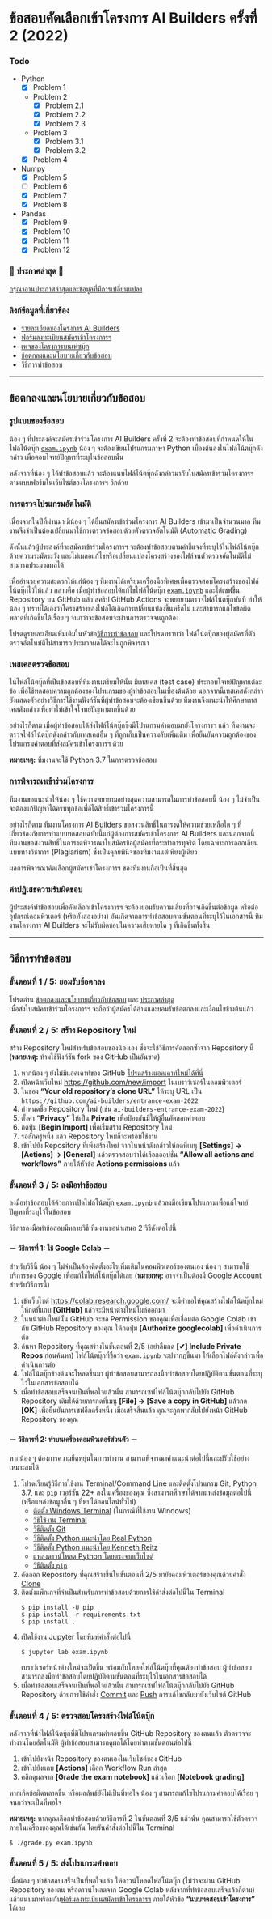 # ข้อสอบคัดเลือกเข้าโครงการ AI Builders ครั้งที่ 2 (2022)

### Todo

- Python
   - [x] Problem 1
   - Problem 2
      - [x] Problem 2.1
      - [x] Problem 2.2
      - [x] Problem 2.3
   - Problem 3
      - [x] Problem 3.1
      - [x] Problem 3.2
   - [x] Problem 4
- Numpy
   - [x] Problem 5
   - [ ] Problem 6
   - [x] Problem 7
   - [x] Problem 8
- Pandas
   - [x] Problem 9
   - [x] Problem 10
   - [x] Problem 11
   - [x] Problem 12

### 📢 ประกาศล่าสุด 📢

[กรุณาอ่านประกาศล่าสุดและข้อมูลที่มีการเปลี่ยนแปลง](https://github.com/ai-builders/entrance-exam-2022/releases)

### ลิงก์ข้อมูลที่เกี่ยวข้อง

- [รายละเอียดของโครงการ AI Builders](https://ai-builders.github.io)
- [ฟอร์มลงทะเบียนสมัครเข้าโครงการฯ](https://ai-builders.github.io/register/)
- [เพจของโครงการบนเฟซบุ๊ก](https://www.facebook.com/aibuildersx)
- [ข้อตกลงและนโยบายเกี่ยวกับข้อสอบ](#ข้อตกลงและนโยบายเกี่ยวกับข้อสอบ)
- [วิธีการทำข้อสอบ](#วิธีการทำข้อสอบ)

---

## ข้อตกลงและนโยบายเกี่ยวกับข้อสอบ

### รูปแบบของข้อสอบ

น้อง ๆ ที่ประสงค์จะสมัครเข้าร่วมโครงการ AI Builders ครั้งที่ 2
จะต้องทำข้อสอบที่กำหนดให้ในไฟล์โน้ดบุ๊ก [`exam.ipynb`](exam.ipynb)
น้อง ๆ จะต้องเขียนโปรแกรมภาษา Python เบื้องต้นลงในไฟล์โน้ตบุ๊กดังกล่าว
เพื่อตอบโจทย์ปัญหาที่ระบุในข้อสอบนั้น

หลังจากที่น้อง ๆ ได้ทำข้อสอบแล้ว จะต้องแนบไฟล์โน้ตบุ๊กดังกล่าวมากับใบสมัครเข้าร่วมโครงการฯ
ตามแบบฟอร์มในเว็บไซต์ของโครงการฯ อีกด้วย

### การตรวจโปรแกรมอัตโนมัติ

เนื่องจากในปีที่ผ่านมา มีน้อง ๆ ได้ยื่นสมัครเข้าร่วมโครงการ AI Builders เข้ามาเป็นจำนวนมาก
ทีมงานจึงจำเป็นต้องเปลี่ยนมาใช้การตรวจข้อสอบด้วยตัวตรวจอัตโนมัติ (Automatic Grading)

ดังนั้นแล้วผู้ประสงค์ที่จะสมัครเข้าร่วมโครงการฯ จะต้องทำข้อสอบตามคำชี้แจงที่ระบุไว้ในไฟล์โน้ตบุ๊กด้วยความระมัดระวัง
และไม่เผลอแก้ไขหรือเปลี่ยนแปลงโครงสร้างของไฟล์จนตัวตรวจอัตโนมัติไม่สามารถประมวลผลได้

เพื่ออำนวยความสะดวกให้แก่น้อง ๆ ทีมงานได้เตรียมเครื่องมือพิเศษเพื่อตรวจสอบโครงสร้างของไฟล์โน้ตบุ๊กไว้ให้แล้ว
กล่าวคือ เมื่อผู้ทำข้อสอบได้แก้ไขไฟล์โน้ตบุ๊ก [`exam.ipynb`](exam.ipynb) และได้เซฟขึ้น Repository บน GitHub แล้ว
สคริป GitHub Actions จะพยายามตรวจไฟล์โน้ตบุ๊กทันที
ทำให้น้อง ๆ ทราบได้เองว่าโครงสร้างของไฟล์ได้เกิดการเปลี่ยนแปลงขึ้นหรือไม่
และสามารถแก้ไขข้อผิดพลาดที่เกิดขึ้นได้เรื่อย ๆ จนกว่าจะข้อสอบจะผ่านการตรวจจนถูกต้อง

โปรดดูรายละเอียดเพิ่มเติมในหัวข้อ[วิธีการทำข้อสอบ](#วิธีการทำข้อสอบ)
และโปรดทราบว่า ไฟล์โน้ตบุ๊กของผู้สมัครที่ตัวตรวจอัตโนมัติไม่สามารถประมวลผลได้จะไม่ถูกพิจารณา

### เทสเคสตรวจข้อสอบ

ในไฟล์โน้ตบุ๊กที่เป็นข้อสอบที่ทีมงานเตรียมให้นั้น มีเทสเคส (test case) ประกอบโจทย์ปัญหาแต่ละข้อ
เพื่อใช้ทดสอบความถูกต้องของโปรแกรมของผู้ทำข้อสอบในเบื้องต้นด้วย
นอกจากนี้เทสเคสดังกล่าวยังแสดงตัวอย่างวิธีการใช้งานฟังก์ชันที่ผู้ทำข้อสอบจะต้องเขียนขึ้นด้วย
ทีมงานจึงแนะนำให้ศึกษาเทสเคสดังกล่าวเพื่อทำให้เข้าใจโจทย์ปัญหามากขึ้นด้วย

อย่างไรก็ตาม เมื่อผู้ทำข้อสอบได้ส่งไฟล์โน้ตบุ๊กซึ่งมีโปรแกรมคำตอบมายังโครงการฯ แล้ว
ทีมงานจะตรวจไฟล์โน้ตบุ๊กดังกล่าวกับเทสเคสอื่น ๆ ที่ถูกเก็บเป็นความลับเพิ่มเติม
เพื่อยืนยันความถูกต้องของโปรแกรมคำตอบที่ส่งสมัครเข้าโครงการฯ ด้วย

**หมายเหตุ:** ทีมงานจะใช้ Python 3.7 ในการตรวจข้อสอบ

### การพิจารณาเข้าร่วมโครงการ

ทีมงานขอแนะนำให้น้อง ๆ ใช้ความพยายามอย่างสุดความสามารถในการทำข้อสอบนี้
น้อง ๆ ไม่จำเป็นจะต้องแก้ปัญหาได้ครบทุกข้อเพื่อได้สิทธิ์เข้าร่วมโครงการนี้

อย่างไรก็ตาม ทีมงานโครงการ AI Builders ขอสงวนสิทธิ์ในการงดให้ความช่วยเหลือใด ๆ
ที่เกี่ยวข้องกับการทำแบบทดสอบฉบับนี้แก่ผู้ต้องการสมัครเข้าโครงการ AI Builders
และนอกจากนี้ ทีมงานขอสงวนสิทธิ์ในการงดพิจารณาใบสมัครข้อผู้สมัครที่กระทำการทุจริต
โดยเฉพาะการลอกเลียนแบบทางวิชาการ (Plagiarism) ซึ่งเป็นดุลยพินิจของทีมงานแต่เพียงผู้เดียว

ผลการพิจารณาคัดเลือกผู้สมัครเข้าโครงการฯ ของทีมงานถือเป็นที่สิ้นสุด

### คำปฏิเสธความรับผิดชอบ

ผู้ประสงค์ทำข้อสอบเพื่อคัดเลือกเข้าโครงการฯ จะต้องยอมรับความเสี่ยงที่อาจเกิดขึ้นต่อข้อมูล
หรือต่ออุปกรณ์คอมพิวเตอร์ (หรือทั้งสองอย่าง) อันเกิดจากการทำข้อสอบตามขั้นตอนที่ระบุไว้ในเอกสารนี้
ทีมงานโครงการ AI Builders จะไม่รับผิดชอบในความเสียหายใด ๆ ที่เกิดขึ้นทั้งสิ้น

---

## วิธีการทำข้อสอบ

### ขั้นตอนที่ 1 / 5: ยอมรับข้อตกลง

โปรดอ่าน [ข้อตกลงและนโยบายเกี่ยวกับข้อสอบ](#ข้อตกลงและนโยบายเกี่ยวกับข้อสอบ) และ
[ประกาศล่าสุด](https://github.com/ai-builders/entrance-exam-2022/releases)  
เมื่อส่งใบสมัครเข้าร่วมโครงการฯ จะถือว่าผู้สมัครได้อ่านและยอมรับข้อตกลงและเงื่อนไขข้างต้นแล้ว

### ขั้นตอนที่ 2 / 5: สร้าง Repository ใหม่

สร้าง Repository ใหม่สำหรับข้อสอบของน้องเอง ซึ่งจะใช้วิธีการคัดลอกซ้ำจาก Repository นี้  
(**หมายเหตุ:** ห้ามใช้ฟังก์ชัน fork ของ GitHub เป็นอันขาด)

1. หากน้อง ๆ ยังไม่มีแอคเคาท์ของ GitHub [โปรดสร้างแอคเคาท์ใหม่ได้ที่นี่](https://github.com/signup)
2. เปิดหน้าเว็บใหม่ <https://github.com/new/import> ในเบราว์เซอร์ในคอมพิวเตอร์
3. ในช่อง **“Your old repository’s clone URL”** ให้ระบุ URL เป็น
   `https://github.com/ai-builders/entrance-exam-2022`
4. กำหนดชื่อ Repository ใหม่ (เช่น `ai-builders-entrance-exam-2022`)
5. ตั้งค่า **“Privacy”** ให้เป็น **Private** เพื่อป้องกันมิให้ผู้อื่นคัดลอกคำตอบ
6. กดปุ่ม **\[Begin Import]** เพื่อเริ่มสร้าง Repository ใหม่
7. รอสักครู่หนึ่ง แล้ว Repository ใหม่ก็จะพร้อมใช้งาน
8. เข้าไปยัง Repository ที่เพิ่งสร้างใหม่ จากในหน้าดังกล่าวให้กดที่เมนู
   **\[Settings\] → \[Actions\] → \[General\]**
   แล้วตรวจสอบว่าได้เลือกออปชั่น **“Allow all actions and workflows”** 
   ภายใต้หัวข้อ **Actions permissions** แล้ว

### ขั้นตอนที่ 3 / 5: ลงมือทำข้อสอบ

ลงมือทำข้อสอบได้ด้วยการเปิดไฟล์โน้ตบุ๊ก [`exam.ipynb`](exam.ipynb)
แล้วลงมือเขียนโปรแกรมเพื่อแก้โจทย์ปัญหาที่ระบุไว้ในข้อสอบ

วิธีการลงมือทำข้อสอบมีหลายวิธี ทีมงานขอนำเสนอ 2 วิธีดังต่อไปนี้

#### － วิธีการที่ 1: ใช้ Google Colab －

สำหรับวิธีนี้ น้อง ๆ ไม่จำเป็นต้องติดตั้งอะไรเพิ่มเติมในคอมพิวเตอร์ของตนเอง
น้อง ๆ สามารถใช้บริการของ Google เพื่อแก้ไขไฟล์โน้ตบุ๊กได้เลย
(**หมายเหตุ:** อาจจำเป็นต้องมี Google Account สำหรับวิธีการนี้)

1. เข้าเว็บไซต์ <https://colab.research.google.com/>
   จะมีคำขอให้คุณสร้างไฟล์โน้ตบุ๊กใหม่ ให้กดที่แถบ **\[GitHub]**
   แล้วจะมีหน้าต่างใหม่โผล่ออกมา
2. ในหน้าต่างใหม่นั้น GitHub จะขอ Permission ของคุณเพื่อเชื่อมต่อ Google Colab
   เข้ากับ GitHub Repository ของคุณ
   ให้กดปุ่ม **\[Authorize googlecolab]** เพื่อดำเนินการต่อ
3. ค้นหา Repository ที่คุณสร้างในขั้นตอนที่ 2/5
   (อย่าลืมกด **\[✔] Include Private Repos** ก่อนค้นหา)
   ไฟล์โน้ตบุ๊กที่ชื่อว่า `exam.ipynb` จะปรากฏขึ้นมา ให้เลือกไฟล์ดังกล่าวเพื่อดำเนินการต่อ
4. ไฟล์โน้ตบุ๊กข้างต้นจะโหลดขึ้นมา
   ผู้ทำข้อสอบสามารถลงมือทำข้อสอบโดยปฏิบัติตามขั้นตอนที่ระบุไว้ในเอกสารข้อสอบได้
5. เมื่อทำข้อสอบเสร็จจนเป็นที่พอใจแล้วนั้น
   สามารถเซฟไฟล์โน้ตบุ๊กกลับไปยัง GitHub Repository เดิมได้ด้วยการกดที่เมนู
   **\[File] → \[Save a copy in GitHub]**
   แล้วกด **\[OK]** เพื่อยืนยันการเซฟอีกครั้งหนึ่ง
   เมื่อเสร็จสิ้นแล้ว คุณจะถูกพากลับไปยังหน้า GitHub Repository ของคุณ

#### － วิธีการที่ 2: ทำบนเครื่องคอมพิวเตอร์ส่วนตัว －

หากน้อง ๆ ต้องการความยืดหยุ่นในการทำงาน สามารถพิจารณาคำแนะนำต่อไปนี้และปรับใช้อย่างเหมาะสมได้

1. โปรดเรียนรู้วิธีการใช้งาน Terminal/Command Line และติดตั้งโปรแกรม Git, Python 3.7, และ `pip` เวอร์ชัน 22+
   ลงในเครื่องของคุณ ซึ่งสามารถศึกษาได้จากแหล่งข้อมูลต่อไปนี้ (หรือแหล่งข้อมูลอื่น ๆ ที่พบได้ออนไลน์ทั่วไป)
   - [ติดตั้ง Windows Terminal](https://docs.microsoft.com/en-us/windows/terminal/) (ในกรณีที่ใช้งาน Windows)
   - [วิธีใช้งาน Terminal](https://course19.fast.ai/terminal_tutorial.html)
   - [วิธีติดตั้ง Git](https://github.com/git-guides/install-git)
   - [วิธีติดตั้ง Python แนะนำโดย Real Python](https://realpython.com/installing-python/)
   - [วิธีติดตั้ง Python แนะนำโดย Kenneth Reitz](https://docs.python-guide.org/starting/installation/)
   - [แหล่งดาวน์โหลด Python โดยตรงจากเว็บไซต์](https://www.python.org/downloads/)
   - [วิธีติดตั้ง `pip`](https://pip.pypa.io/en/stable/installation/)
2. คัดลอก Repository ที่คุณสร้างขึ้นในขั้นตอนที่ 2/5 มายังคอมพิวเตอร์ของคุณด้วยคำสั่ง 
   [Clone](https://github.com/git-guides/git-clone)
3. ติดตั้งแพ็กเกจที่จำเป็นสำหรับการทำข้อสอบด้วยการใช้คำสั่งต่อไปนี้ใน Terminal
   ```shell
   $ pip install -U pip
   $ pip install -r requirements.txt
   $ pip install .
   ```
5. เปิดใช้งาน Jupyter โดยพิมพ์คำสั่งต่อไปนี้
   ```shell
   $ jupyter lab exam.ipynb
   ```
   เบราว์เซอร์หน้าต่างใหม่จะเปิดขึ้น พร้อมกับโหลดไฟล์โน้ตบุ๊กที่คุณต้องทำข้อสอบ
   ผู้ทำข้อสอบสามารถลงมือทำข้อสอบโดยปฏิบัติตามขั้นตอนที่ระบุไว้ในเอกสารข้อสอบได้
6. เมื่อทำข้อสอบเสร็จจนเป็นที่พอใจแล้วนั้น
   สามารถเซฟไฟล์โน้ตบุ๊กกลับไปยัง GitHub Repository ด้วยการใช้คำสั่ง
   [Commit](https://github.com/git-guides/git-commit)
   และ [Push](https://github.com/git-guides/git-push)
   การแก้ไขกลับมายังเว็บไซต์ GitHub

### ขั้นตอนที่ 4 / 5: ตรวจสอบโครงสร้างไฟล์โน้ตบุ๊ก

หลังจากที่นำไฟล์โน้ตบุ๊กที่มีโปรแกรมคำตอบขึ้น GitHub Repository ของตนแล้ว ตัวตรวจจะทำงานโดยอัตโนมัติ
ผู้ทำข้อสอบสามารถดูผลได้โดยทำตามขั้นตอนต่อไปนี้
1. เข้าไปยังหน้า Repository ของตนเองในเว็บไซต์ของ GitHub
2. เข้าไปยังแถบ **\[Actions]** เลือก Workflow Run ล่าสุด
3. คลิกดูผลจาก **\[Grade the exam notebook]** แล้วเลือก **\[Notebook grading]**

หากเกิดข้อผิดพลาดขึ้น หรือผลลัพธ์ยังไม่เป็นที่พอใจ
น้อง ๆ สามารถแก้ไขโปรแกรมคำตอบได้เรื่อย ๆ จนกว่าจะเป็นที่พอใจ

**หมายเหตุ:** หากคุณเลือกทำข้อสอบด้วยวิธีการที่ 2 ในขั้นตอนที่ 3/5 แล้วนั้น
คุณสามารถใช้ตัวตรวจภายในเครื่องของคุณได้เช่นกัน โดยรันคำสั่งต่อไปนี้ใน Terminal
```shell
$ ./grade.py exam.ipynb
```

### ขั้นตอนที่ 5 / 5: ส่งโปรแกรมคำตอบ

เมื่อน้อง ๆ ทำข้อสอบเสร็จเป็นที่พอใจแล้ว
ให้ดาวน์โหลดไฟล์โน้ตบุ๊ก (ไม่ว่าจะผ่าน GitHub Repository ของตน
หรือดาวน์โหลดจาก Google Colab หลังจากที่ทำข้อสอบเสร็จแล้วก็ตาม)
แล้วแนบมาพร้อมกับ[ฟอร์มลงทะเบียนสมัครเข้าโครงการฯ](https://ai-builders.github.io/register/)
ภายใต้หัวข้อ **“แบบทดสอบเข้าโครงการ”** ได้เลย 

